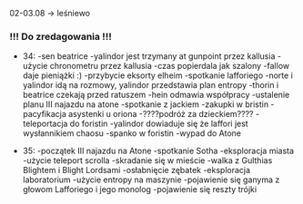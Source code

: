 02-03.08  -> leśniewo
### !!! Do zredagowania !!!
  * 34:
-sen beatrice
-yalindor jest trzymany at gunpoint przez kallusia
-użycie chronometru przez kallusia
-czas popierdala jak szalony
-fallow daje pieniążki :)
-przybycie eksorty elheim
-spotkanie lafforiego
-norte i yalindor idą na rozmowy, yalindor przedstawia plan entropy
-thorin i beatrice czekają przed ratuszem
-hein odmawia współpracy
-ustalenie planu III najazdu na atone
-spotkanie z jackiem
-zakupki w bristin
-pacyfikacja asystenki u oriona
-????podróż za dzieckiem????
-teleportacja do foristin
-yalindor dowiaduje się że laffori jest wysłannikiem chaosu
-spanko w foristin
-wypad do Atone


  * 35:
-początek III najazdu na Atone
-spotkanie Sotha
-eksploracja miasta
-użycie teleport scrolla
-skradanie się w mieście
-walka z Gulthias Blightem i Blight Lordsami
-osłabnięcie zębatek
-eksploracja laboratorium
-użycie entropy na maszynie
-pojawienie się ganyma z głowom Lafforiego i jego monolog
-pojawienie się reszty trójki
